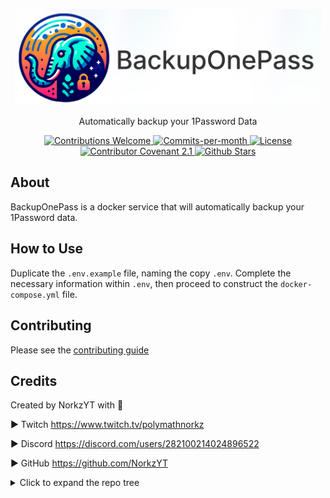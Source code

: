 <p align="center">
    <img src="docs/content/assets/img/backuponepass-cover-rl.png" width="490">
</p>

<p align="center">Automatically backup your 1Password Data</p>
<div align="center">
  <!-- Contributions Welcome Badge -->
  <a href="CODE_OF_CONDUCT.md" target="_blank">
    <img src="https://img.shields.io/badge/contributions-welcome-brightgreen?logo=github" alt="Contributions Welcome">
  </a>
  <!-- Commits per Month -->
  <a href="https://github.com/NorkzYT/BackupOnePass/pulse">
    <img src="https://img.shields.io/github/commit-activity/m/NorkzYT/BackupOnePass" alt="Commits-per-month">
  </a>
  <!-- License Badge -->
  <a href="https://github.com/NorkzYT/BackupOnePass/blob/main/LICENSE" target="_blank">
    <img src="https://img.shields.io/badge/license-GNUv3-purple" alt="License">
  </a>
  <!-- Contributor Covenant Badge -->
  <a href="https://contributor-covenant.org/version/2/1/code_of_conduct/" target="_blank">
    <img src="https://img.shields.io/badge/Contributor%20Covenant-2.1-purple" alt="Contributor Covenant 2.1">
  </a>
  <!-- Github Stars Badge -->
  <a href="https://github.com/NorkzYT/BackupOnePass/stargazers" target="_blank">
    <img src="https://img.shields.io/github/stars/NorkzYT/BackupOnePass" alt="Github Stars">
  </a>
</div>

## About

BackupOnePass is a docker service that will automatically backup your 1Password data.

## How to Use

Duplicate the `.env.example` file, naming the copy `.env`. Complete the necessary information within `.env`, then proceed to construct the `docker-compose.yml` file.

## Contributing

Please see the [contributing guide](./CONTRIBUTING.md)

## Credits

Created by NorkzYT with 💛

► Twitch <https://www.twitch.tv/polymathnorkz>

► Discord <https://discord.com/users/282100214024896522>

► GitHub <https://github.com/NorkzYT>

<details>
<summary>Click to expand the repo tree</summary>

<!-- tree generated by repoTree.py starts here -->

  - [.env.example](./.env.example)
  - [**.github**](./.github)
    - [CODEOWNERS](./.github/CODEOWNERS)
    - [FUNDING.yml](./.github/FUNDING.yml)
    - [**ISSUE_TEMPLATE**](./.github/ISSUE_TEMPLATE)
      - [bug_report.yml](./.github/ISSUE_TEMPLATE/bug_report.yml)
      - [feature_request.yml](./.github/ISSUE_TEMPLATE/feature_request.yml)
    - [PULL_REQUEST_TEMPLATE.md](./.github/PULL_REQUEST_TEMPLATE.md)
    - [**workflows**](./.github/workflows)
      - [docker-build-publish.yml](./.github/workflows/docker-build-publish.yml)
      - [gitlab-sync.yml](./.github/workflows/gitlab-sync.yml)
  - [.gitignore](./.gitignore)
  - [CODE_OF_CONDUCT.md](./CODE_OF_CONDUCT.md)
  - [CONTRIBUTING.md](./CONTRIBUTING.md)
  - [LICENSE](./LICENSE)
  - [Makefile](./Makefile)
  - [README.md](./README.md)
  - [bun.lockb](./bun.lockb)
  - [commitlint.config.cjs](./commitlint.config.cjs)
  - [**docker**](./docker)
    - [1password_start.sh](./docker/1password_start.sh)
    - [**config**](./docker/config)
      - [entrypoint.sh](./docker/config/entrypoint.sh)
      - [install_1password.sh](./docker/config/install_1password.sh)
      - [install_nomachine.sh](./docker/config/install_nomachine.sh)
    - [**examples**](./docker/examples)
    - [**images**](./docker/images)
      - [backuponepass_data_folder_template.png](./docker/images/backuponepass_data_folder_template.png)
      - [backuponepass_folder_template.png](./docker/images/backuponepass_folder_template.png)
      - [button_template.png](./docker/images/button_template.png)
      - [save_button_template.png](./docker/images/save_button_template.png)
      - [slash_folder_template.png](./docker/images/slash_folder_template.png)
    - [**scripts**](./docker/scripts)
      - [auto-export-data.sh](./docker/scripts/auto-export-data.sh)
      - [auto-login-1password.sh](./docker/scripts/auto-login-1password.sh)
      - [click_export_location.py](./docker/scripts/click_export_location.py)
      - [click_kebap_icon.py](./docker/scripts/click_kebap_icon.py)
      - [functions.sh](./docker/scripts/functions.sh)
      - [lock-1password.sh](./docker/scripts/lock-1password.sh)
      - [monitor-1password-logs.sh](./docker/scripts/monitor-1password-logs.sh)
      - [quit-1password.sh](./docker/scripts/quit-1password.sh)
  - [docker-compose.dev.yml](./docker-compose.dev.yml)
  - [docker-compose.yml](./docker-compose.yml)
  - [dockerfile](./dockerfile)
  - [**docs**](./docs)
    - [**content**](./docs/content)
      - [**assets**](./docs/content/assets)
        - [**img**](./docs/content/assets/img)
          - [backuponepass-cover-rl.png](./docs/content/assets/img/backuponepass-cover-rl.png)
      - [backuponepass-cover.psd](./docs/content/backuponepass-cover.psd)
  - [package.json](./package.json)
  - [renovate.json](./renovate.json)
  - [repoTree.py](./repoTree.py)

